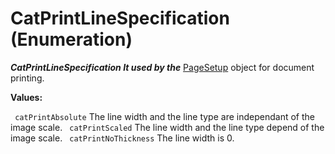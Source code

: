 # CatPrintLineSpecification (Enumeration)

**_CatPrintLineSpecification It used by the_**
[PageSetup](../InfInterfaces/interface_PageSetup_17718.md) object for document printing.

**Values:**

` catPrintAbsolute`      The line width and the line type are independant of the image scale.
` catPrintScaled`      The line width and the line type depend of the image scale.
` catPrintNoThickness`      The line width is 0.